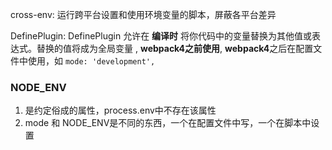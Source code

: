 cross-env: 运行跨平台设置和使用环境变量的脚本，屏蔽各平台差异

DefinePlugin: DefinePlugin 允许在 **编译时** 将你代码中的变量替换为其他值或表达式。替换的值将成为全局变量 , **webpack4之前使用**,
**webpack4**之后在配置文件中使用，如 `mode: 'development',`

### NODE_ENV
1. 是约定俗成的属性，process.env中不存在该属性
2. mode 和 NODE_ENV是不同的东西，一个在配置文件中写，一个在脚本中设置
